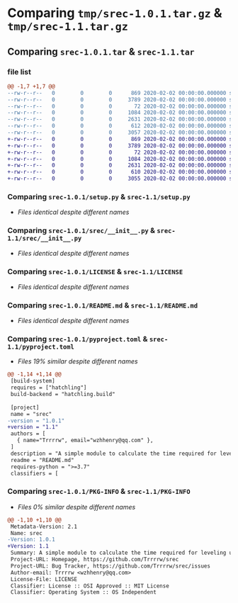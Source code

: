 # Comparing `tmp/srec-1.0.1.tar.gz` & `tmp/srec-1.1.tar.gz`

## Comparing `srec-1.0.1.tar` & `srec-1.1.tar`

### file list

```diff
@@ -1,7 +1,7 @@
--rw-r--r--   0        0        0      869 2020-02-02 00:00:00.000000 srec-1.0.1/setup.py
--rw-r--r--   0        0        0     3789 2020-02-02 00:00:00.000000 srec-1.0.1/srec/__init__.py
--rw-r--r--   0        0        0       72 2020-02-02 00:00:00.000000 srec-1.0.1/.gitignore
--rw-r--r--   0        0        0     1084 2020-02-02 00:00:00.000000 srec-1.0.1/LICENSE
--rw-r--r--   0        0        0     2631 2020-02-02 00:00:00.000000 srec-1.0.1/README.md
--rw-r--r--   0        0        0      612 2020-02-02 00:00:00.000000 srec-1.0.1/pyproject.toml
--rw-r--r--   0        0        0     3057 2020-02-02 00:00:00.000000 srec-1.0.1/PKG-INFO
+-rw-r--r--   0        0        0      869 2020-02-02 00:00:00.000000 srec-1.1/setup.py
+-rw-r--r--   0        0        0     3789 2020-02-02 00:00:00.000000 srec-1.1/srec/__init__.py
+-rw-r--r--   0        0        0       72 2020-02-02 00:00:00.000000 srec-1.1/.gitignore
+-rw-r--r--   0        0        0     1084 2020-02-02 00:00:00.000000 srec-1.1/LICENSE
+-rw-r--r--   0        0        0     2631 2020-02-02 00:00:00.000000 srec-1.1/README.md
+-rw-r--r--   0        0        0      610 2020-02-02 00:00:00.000000 srec-1.1/pyproject.toml
+-rw-r--r--   0        0        0     3055 2020-02-02 00:00:00.000000 srec-1.1/PKG-INFO
```

### Comparing `srec-1.0.1/setup.py` & `srec-1.1/setup.py`

 * *Files identical despite different names*

### Comparing `srec-1.0.1/srec/__init__.py` & `srec-1.1/srec/__init__.py`

 * *Files identical despite different names*

### Comparing `srec-1.0.1/LICENSE` & `srec-1.1/LICENSE`

 * *Files identical despite different names*

### Comparing `srec-1.0.1/README.md` & `srec-1.1/README.md`

 * *Files identical despite different names*

### Comparing `srec-1.0.1/pyproject.toml` & `srec-1.1/pyproject.toml`

 * *Files 19% similar despite different names*

```diff
@@ -1,14 +1,14 @@
 [build-system]
 requires = ["hatchling"]
 build-backend = "hatchling.build"
 
 [project]
 name = "srec"
-version = "1.0.1"
+version = "1.1"
 authors = [
   { name="Trrrrw", email="wzhhenry@qq.com" },
 ]
 description = "A simple module to calculate the time required for leveling up in Honkai: Star rail."
 readme = "README.md"
 requires-python = ">=3.7"
 classifiers = [
```

### Comparing `srec-1.0.1/PKG-INFO` & `srec-1.1/PKG-INFO`

 * *Files 0% similar despite different names*

```diff
@@ -1,10 +1,10 @@
 Metadata-Version: 2.1
 Name: srec
-Version: 1.0.1
+Version: 1.1
 Summary: A simple module to calculate the time required for leveling up in Honkai: Star rail.
 Project-URL: Homepage, https://github.com/Trrrrw/srec
 Project-URL: Bug Tracker, https://github.com/Trrrrw/srec/issues
 Author-email: Trrrrw <wzhhenry@qq.com>
 License-File: LICENSE
 Classifier: License :: OSI Approved :: MIT License
 Classifier: Operating System :: OS Independent
```

